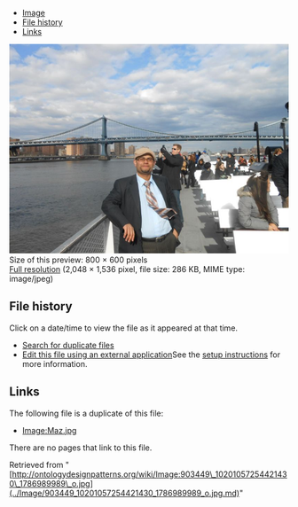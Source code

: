 * [Image](../Image/903449_10201057254421430_1786989989_o.jpg.md#file)
* [File history](../Image/903449_10201057254421430_1786989989_o.jpg.md#filehistory)
* [Links](../Image/903449_10201057254421430_1786989989_o.jpg.md#filelinks)

[![Image:903449 10201057254421430 1786989989 o.jpg](../images/thumb/f/fb/903449_10201057254421430_1786989989_o.jpg/800px-903449_10201057254421430_1786989989_o.jpg)](../images/f/fb/903449_10201057254421430_1786989989_o.jpg)  
Size of this preview: 800 × 600 pixels  
[Full resolution](../images/f/fb/903449_10201057254421430_1786989989_o.jpg)‎ (2,048 × 1,536 pixel, file size: 286 KB, MIME type: image/jpeg)

## File history

Click on a date/time to view the file as it appeared at that time.



  
* [Search for duplicate files](http://ontologydesignpatterns.org/wiki/Special:FileDuplicateSearch/903449_10201057254421430_1786989989_o.jpg "Special:FileDuplicateSearch/903449 10201057254421430 1786989989 o.jpg")
* [Edit this file using an external application](http://ontologydesignpatterns.org/wiki/index.php?title=Image:903449_10201057254421430_1786989989_o.jpg&action=edit&externaledit=true&mode=file "Image:903449 10201057254421430 1786989989 o.jpg")See the [setup instructions](http://www.mediawiki.org/wiki/Manual:External_editors "http://www.mediawiki.org/wiki/Manual:External_editors") for more information.

## Links



The following file is a duplicate of this file:


* [Image:Maz.jpg](../Image/Maz.jpg.md "Image:Maz.jpg")


There are no pages that link to this file.




Retrieved from "[http://ontologydesignpatterns.org/wiki/Image:903449\_10201057254421430\_1786989989\_o.jpg](../Image/903449_10201057254421430_1786989989_o.jpg.md)"